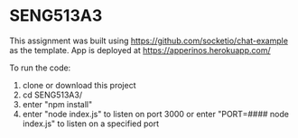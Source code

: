 # SENG513A3
This assignment was built using https://github.com/socketio/chat-example as the template.
App is deployed at https://apperinos.herokuapp.com/

To run the code:

1. clone or download this project
2. cd SENG513A3/
3. enter "npm install"
4. enter "node index.js" to listen on port 3000
    or
   enter "PORT=#### node index.js" to listen on a specified port

